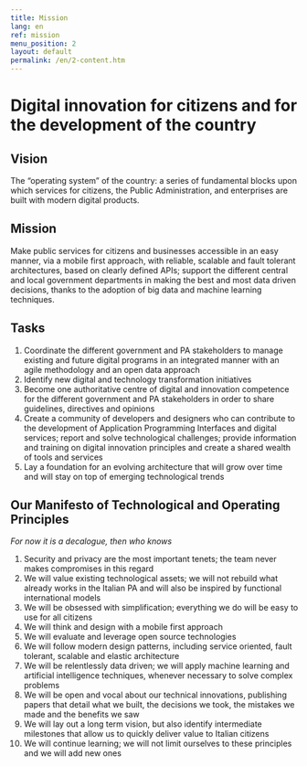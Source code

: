 ```yaml
---
title: Mission
lang: en
ref: mission
menu_position: 2
layout: default
permalink: /en/2-content.htm
---
```

# Digital innovation for citizens and for the development of the country

## Vision

The “operating system” of the country: a series of fundamental blocks upon which services for citizens, the Public Administration, and enterprises are built with modern digital products.

## Mission

Make public services for citizens and businesses accessible in an easy manner, via a mobile first approach, with reliable, scalable and fault tolerant architectures, based on clearly defined APIs; support the different central and local government  departments in making the best and most data driven decisions, thanks to the adoption of big data and machine learning techniques.

## Tasks

1. Coordinate the different government and PA stakeholders to manage existing and future digital programs in an integrated manner  with an agile methodology and an open data approach
2. Identify new digital and technology transformation initiatives
3. Become one authoritative centre of digital and innovation competence for the different government and PA stakeholders in order to share guidelines, directives and opinions
4. Create a community of developers and designers who can contribute to the development of Application Programming Interfaces and digital services; report and solve technological challenges; provide information and training on digital innovation principles and create a shared wealth of tools and services
5. Lay a foundation for an evolving architecture that will grow over time and will stay on top of emerging technological trends

## Our Manifesto of Technological and Operating Principles

_For now it is a decalogue, then who knows_

1. Security and privacy are the most important tenets; the team  never makes compromises in this regard
2. We will value existing technological assets; we will not rebuild what already works in the Italian PA and will also be inspired by functional international models
3. We will be obsessed with simplification; everything we do will be easy to use for all citizens
4. We will think and design with a mobile first approach
5. We will evaluate and leverage open source technologies
6. We will follow modern design patterns, including service oriented, fault tolerant, scalable and elastic architecture
7. We will be relentlessly data driven; we will apply machine learning and artificial intelligence techniques, whenever necessary to solve complex problems
8. We will be open and vocal about our technical innovations, publishing papers that detail what we built, the decisions we took, the mistakes we made and the benefits we saw
9. We will lay out a long term vision, but also identify intermediate milestones that allow us to quickly deliver value to Italian citizens
10. We will continue learning; we will not limit ourselves to these principles and we will add new ones
